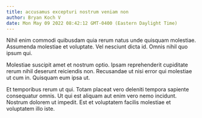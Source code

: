 ```yaml
---
title: accusamus excepturi nostrum veniam non
author: Bryan Koch V
date: Mon May 09 2022 08:42:12 GMT-0400 (Eastern Daylight Time)
---
```

Nihil enim commodi quibusdam quia rerum natus unde quisquam molestiae. Assumenda molestiae et voluptate. Vel nesciunt dicta id. Omnis nihil quo ipsum qui.

 Molestiae suscipit amet et nostrum optio. Ipsam reprehenderit cupiditate rerum nihil deserunt reiciendis non. Recusandae ut nisi error qui molestiae ut cum in. Quisquam eum ipsa ut.

 Et temporibus rerum ut qui. Totam placeat vero deleniti tempora sapiente consequatur omnis. Ut qui est aliquam aut enim vero nemo incidunt. Nostrum dolorem ut impedit. Est et voluptatem facilis molestiae et voluptatem illo iste.